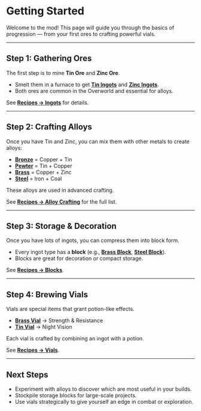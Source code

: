 # Getting Started

Welcome to the mod! This page will guide you through the basics of progression — from your first ores to crafting powerful vials.

---

## Step 1: Gathering Ores

The first step is to mine **Tin Ore** and **Zinc Ore**.

* Smelt them in a furnace to get **[Tin Ingots](Items#tin-ingot)** and **[Zinc Ingots](Items#zinc-ingot)**.
* Both ores are common in the Overworld and essential for alloys.

See **[Recipes → Ingots](Recipes#ingots)** for details.

---

## Step 2: Crafting Alloys

Once you have Tin and Zinc, you can mix them with other metals to create alloys:

* **[Bronze](Items#bronze-ingot)** = Copper + Tin
* **[Pewter](Items#pewter-ingot)** = Tin + Copper
* **[Brass](Items#brass-ingot)** = Copper + Zinc
* **[Steel](Items#steel-ingot)** = Iron + Coal

These alloys are used in advanced crafting.

See **[Recipes → Alloy Crafting](Recipes#ingots)** for the full list.

---

## Step 3: Storage & Decoration

Once you have lots of ingots, you can compress them into block form.

* Every ingot type has a **block** (e.g., **[Brass Block](Blocks#brass-block)**, **[Steel Block](Blocks#steel-block)**).
* Blocks are great for decoration or compact storage.

See **[Recipes → Blocks](Recipes#blocks)**.

---

## Step 4: Brewing Vials

Vials are special items that grant potion-like effects.

* **[Brass Vial](Items#brass-vial)** → Strength & Resistance
* **[Tin Vial](Items#tin-vial)** → Night Vision

Each vial is crafted by combining an ingot with a potion.

See **[Recipes → Vials](Recipes#vials)**.

---

## Next Steps

* Experiment with alloys to discover which are most useful in your builds.
* Stockpile storage blocks for large-scale projects.
* Use vials strategically to give yourself an edge in combat or exploration.